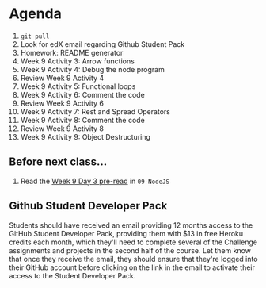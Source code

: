 # Agenda

1. `git pull`
1. Look for edX email regarding Github Student Pack
1. Homework: README generator
1. Week 9 Activity 3: Arrow functions
1. Week 9 Activity 4: Debug the node program
1. Review Week 9 Activity 4
1. Week 9 Activity 5: Functional loops
1. Week 9 Activity 6: Comment the code
1. Review Week 9 Activity 6
1. Week 9 Activity 7: Rest and Spread Operators
1. Week 9 Activity 8: Comment the code
1. Review Week 9 Activity 8
1. Week 9 Activity 9: Object Destructuring

## Before next class...

1. Read the [Week 9 Day 3 pre-read](./pre-read.md) in `09-NodeJS`

## Github Student Developer Pack

Students should have received an email providing 12 months access to the GitHub Student Developer Pack, providing them with $13 in free Heroku credits each month, which they'll need to complete several of the Challenge assignments and projects in the second half of the course. Let them know that once they receive the email, they should ensure that they're logged into their GitHub account before clicking on the link in the email to activate their access to the Student Developer Pack.
